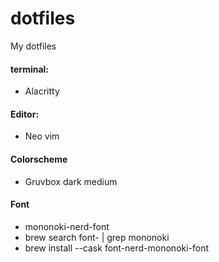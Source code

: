# dotfiles
My dotfiles

#### terminal:
- Alacritty

#### Editor:
- Neo vim

#### Colorscheme
- Gruvbox dark medium

#### Font
- mononoki-nerd-font
- brew search font- | grep mononoki
- brew install --cask font-nerd-mononoki-font

